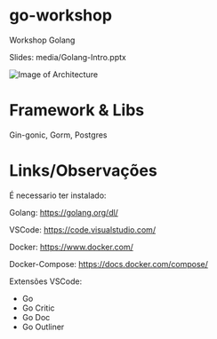 # go-workshop
Workshop Golang

Slides: media/Golang-Intro.pptx

![Image of Architecture](/media/API.png)

# Framework & Libs

Gin-gonic, Gorm, Postgres

# Links/Observações

É necessario ter instalado:

Golang: https://golang.org/dl/

VSCode: https://code.visualstudio.com/
 
Docker: https://www.docker.com/

Docker-Compose: https://docs.docker.com/compose/

Extensões VSCode:

- Go
- Go Critic
- Go Doc
- Go Outliner
